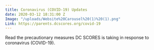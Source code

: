 ```yaml
---
title: Coronavirus (COVID-19) Updates
date: 2020-03-12 18:31:00 Z
Image: "/uploads/Website%20Carousel%20(1)%20(1).png"
Link: https://parents.dcscores.org/covid-19
---
```


Read the precautionary measures DC SCORES is taking in response to coronavirus (COVID-19).